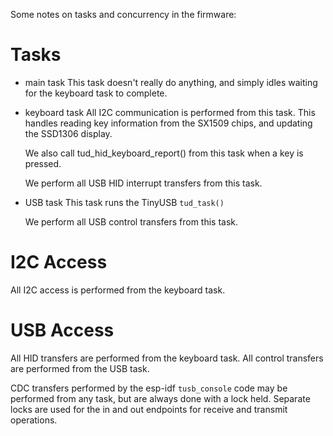 Some notes on tasks and concurrency in the firmware:

# Tasks

- main task
  This task doesn't really do anything, and simply idles waiting for the
  keyboard task to complete.

- keyboard task
  All I2C communication is performed from this task.  This handles reading key
  information from the SX1509 chips, and updating the SSD1306 display.

  We also call tud_hid_keyboard_report() from this task when a key is pressed.

  We perform all USB HID interrupt transfers from this task.

- USB task
  This task runs the TinyUSB `tud_task()`

  We perform all USB control transfers from this task.

# I2C Access

All I2C access is performed from the keyboard task.

# USB Access

All HID transfers are performed from the keyboard task.
All control transfers are performed from the USB task.

CDC transfers performed by the esp-idf `tusb_console` code may be performed
from any task, but are always done with a lock held.  Separate locks are used
for the in and out endpoints for receive and transmit operations.

